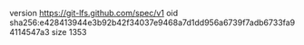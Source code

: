 version https://git-lfs.github.com/spec/v1
oid sha256:e428413944e3b92b42f34037e9468a7d1dd956a6739f7adb6733fa94114547a3
size 1353
